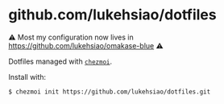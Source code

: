 # github.com/lukehsiao/dotfiles

:warning: Most my configuration now lives in https://github.com/lukehsiao/omakase-blue :warning:

Dotfiles managed with [`chezmoi`](https://github.com/twpayne/chezmoi).

Install with:

```
$ chezmoi init https://github.com/lukehsiao/dotfiles.git
```
